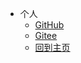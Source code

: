 <!-- _navbar.md -->

* 个人
  * [GitHub](https://github.com/lwp520)
  * [Gitee](https://gitee.com/dont-disturb-my-sleep/projects)
  * [回到主页](/)


